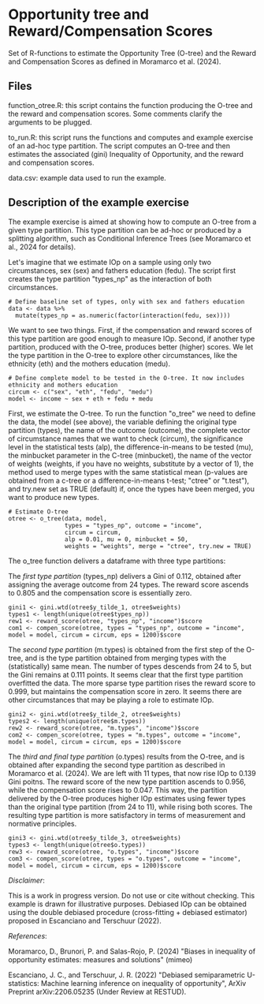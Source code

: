 # Opportunity tree and Reward/Compensation Scores

Set of R-functions to estimate the Opportunity Tree (O-tree) and the Reward and Compensation Scores as defined in Moramarco et al. (2024).

## Files

function_otree.R: this script contains the function producing the O-tree and the reward and compensation scores. Some comments clarify the arguments to be plugged.

to_run.R: this script runs the functions and computes and example exercise of an ad-hoc type partition. The script computes an O-tree and then estimates the associated (gini) Inequality of Opportunity, and the reward and compensation scores.

data.csv: example data used to run the example.

## Description of the example exercise

The example exercise is aimed at showing how to compute an O-tree from a given type partition. This type partition can be ad-hoc or produced by a splitting algorithm, such as Conditional Inference Trees (see Moramarco et al., 2024 for details).

Let's imagine that we estimate IOp on a sample using only two circumstances, sex (sex) and fathers education (fedu). The script first creates the type partition "types_np" as the interaction of both circumstances.

```
# Define baseline set of types, only with sex and fathers education
data <- data %>%
  mutate(types_np = as.numeric(factor(interaction(fedu, sex))))
```

We want to see two things. First, if the compensation and reward scores of this type partition are good enough to measure IOp. Second, if another type partition, produced with the O-tree, produces better (higher) scores. We let the type partition in the O-tree to explore other circumstances, like the ethnicity (eth) and the mothers education (medu).

```
# Define complete model to be tested in the O-tree. It now includes ethnicity and mothers education
circum <- c("sex", "eth", "fedu", "medu")
model <- income ~ sex + eth + fedu + medu
```

First, we estimate the O-tree. To run the function "o_tree" we need to define the data, the model (see above), the variable defining the original type partition (types), the name of the outcome (outcome), the complete vector of circumstance names that we want to check (circum), the significance level in the statistical tests (alp), the difference-in-means to be tested (mu), the minbucket parameter in the C-tree (minbucket), the name of the vector of weights (weights, if you have no weights, substitute by a vector of 1), the method used to merge types with the same statistical mean (p-values are obtained from a c-tree or a difference-in-means t-test; "ctree" or "t.test"), and try.new set as TRUE (default) if, once the types have been merged, you want to produce new types. 

```
# Estimate O-tree
otree <- o_tree(data, model,
                types = "types_np", outcome = "income", 
                circum = circum,
                alp = 0.01, mu = 0, minbucket = 50,
                weights = "weights", merge = "ctree", try.new = TRUE)
```

The o_tree function delivers a dataframe with three type partitions:

The *first type partition* (types_np) delivers a Gini of 0.112, obtained after assigning the average outcome from 24 types. The reward score ascends to 0.805 and the compensation score is essentially zero. 
```
gini1 <- gini.wtd(otree$y_tilde_1, otree$weights)
types1 <- length(unique(otree$types_np))
rew1 <- reward_score(otree, "types_np", "income")$score
com1 <- compen_score(otree, types = "types_np", outcome = "income", model = model, circum = circum, eps = 1200)$score
```
The *second type partition* (m.types) is obtained from the first step of the O-tree, and is the type partition obtained from merging types with the (statistically) same mean. The number of types descends from 24 to 5, but the Gini remains at 0.111 points. It seems clear that the first type partition overfitted the data. The more sparse type partition rises the reward score to 0.999, but maintains the compensation score in zero. It seems there are other circumstances that may be playing a role to estimate IOp.
```
gini2 <- gini.wtd(otree$y_tilde_2, otree$weights)
types2 <- length(unique(otree$m.types))
rew2 <- reward_score(otree, "m.types", "income")$score
com2 <- compen_score(otree, types = "m.types", outcome = "income", model = model, circum = circum, eps = 1200)$score
```
The *third and final type partition* (o.types) results from the O-tree, and is obtained after expanding the second type partition as described in Moramarco et al. (2024). We are left with 11 types, that now rise IOp to 0.139 Gini poitns. The reward score of the new type partition ascends to 0.956, while the compensation score rises to 0.047.
This way, the partition delivered by the O-tree produces higher IOp estimates using fewer types than the original type partition (from 24 to 11), while rising both scores. The resulting type partition is more satisfactory in terms of measurement and normative principles.
```
gini3 <- gini.wtd(otree$y_tilde_3, otree$weights)
types3 <- length(unique(otree$o.types))
rew3 <- reward_score(otree, "o.types", "income")$score
com3 <- compen_score(otree, types = "o.types", outcome = "income", model = model, circum = circum, eps = 1200)$score
```

_Disclaimer_: 

This is a work in progress version. Do not use or cite without checking. This example is drawn for illustrative purposes. Debiased IOp can be obtained using the double debiased procedure (cross-fitting + debiased estimator) proposed in Escanciano and Terschuur (2022).

*References*:

Moramarco, D., Brunori, P. and Salas-Rojo, P. (2024) "Biases in inequality of opportunity estimates: measures and solutions" (mimeo)

Escanciano, J. C., and Terschuur, J. R. (2022) "Debiased semiparametric U-statistics: Machine learning inference on inequality of opportunity", ArXiv Preprint arXiv:2206.05235 (Under Review at RESTUD).


